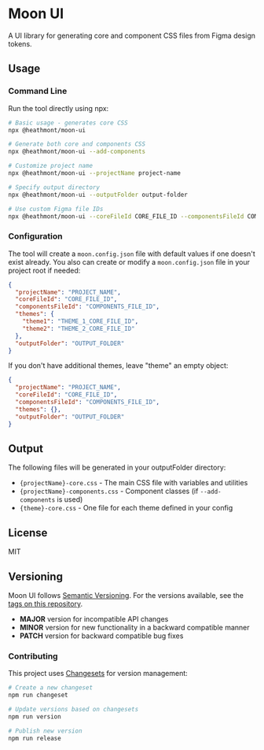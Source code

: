 # Moon UI

A UI library for generating core and component CSS files from Figma design tokens.

## Usage

### Command Line

Run the tool directly using npx:

```bash
# Basic usage - generates core CSS
npx @heathmont/moon-ui

# Generate both core and components CSS
npx @heathmont/moon-ui --add-components

# Customize project name
npx @heathmont/moon-ui --projectName project-name

# Specify output directory
npx @heathmont/moon-ui --outputFolder output-folder

# Use custom Figma file IDs
npx @heathmont/moon-ui --coreFileId CORE_FILE_ID --componentsFileId COMPONENTS_FILE_ID
```

### Configuration

The tool will create a `moon.config.json` file with default values if one doesn't exist already. You also can create or modify a `moon.config.json` file in your project root if needed:

```json
{
  "projectName": "PROJECT_NAME",
  "coreFileId": "CORE_FILE_ID",
  "componentsFileId": "COMPONENTS_FILE_ID",
  "themes": {
    "theme1": "THEME_1_CORE_FILE_ID",
    "theme2": "THEME_2_CORE_FILE_ID"
  },
  "outputFolder": "OUTPUT_FOLDER"
}
```

If you don't have additional themes, leave "theme" an empty object:

```json
{
  "projectName": "PROJECT_NAME",
  "coreFileId": "CORE_FILE_ID",
  "componentsFileId": "COMPONENTS_FILE_ID",
  "themes": {},
  "outputFolder": "OUTPUT_FOLDER"
}
```

## Output

The following files will be generated in your outputFolder directory:

- `{projectName}-core.css` - The main CSS file with variables and utilities
- `{projectName}-components.css` - Component classes (if `--add-components` is used)
- `{theme}-core.css` - One file for each theme defined in your config

## License

MIT

## Versioning

Moon UI follows [Semantic Versioning](https://semver.org/). For the versions available, see the [tags on this repository](https://github.com/coingaming/moon-ui/tags).

- **MAJOR** version for incompatible API changes
- **MINOR** version for new functionality in a backward compatible manner
- **PATCH** version for backward compatible bug fixes

### Contributing

This project uses [Changesets](https://github.com/changesets/changesets) for version management:

```bash
# Create a new changeset
npm run changeset

# Update versions based on changesets
npm run version

# Publish new version
npm run release
```
